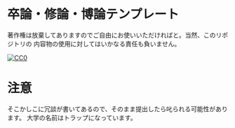# 卒論・修論・博論テンプレート

著作権は放棄してありますのでご自由にお使いいただければと。当然、このリポジトリの
内容物の使用に対してはいかなる責任も負いません。


[![CC0](https://github.com/ryuichiueda/thesis_template/blob/master/zero.png "CCO")](https://creativecommons.org/publicdomain/zero/1.0/deed)


# 注意

そこかしこに冗談が書いてあるので、そのまま提出したら叱られる可能性があります。
大学の名前はトラップになっています。

